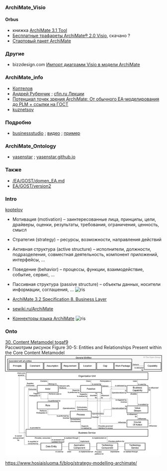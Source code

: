 ### ArchiMate_Visio
#### Orbus
- книжка [ArchiMate 3.1 Tool](https://certification.opengroup.org/register/archimate/orbus_archimate3_tool_se2.pdf)
- [Бесплатные трафареты ArchiMate® 2.0 Visio](https://www.orbussoftware.com/resources/research-library/detail/archimate-visio-stencil-and-template#rd-archimate-visio-stencil-template), скачано ?
- [Стартовый пакет ArchiMate](https://www.orbussoftware.com/resources/research-library/archimate-starter-pack)

### Другие
- bizzdesign.com [Импорт диаграмм Visio в модели ArchiMate](https://help.bizzdesign.com/articles/#!horizzon-help/importing-visio-diagrams-into-archimate-models)

### ArchiMate_info
- [Коптелов](https://www.businessstudio.ru/upload/iblock/65c/%D0%9A%D0%BE%D0%BF%D1%82%D0%B5%D0%BB%D0%BE%D0%B2.pdf)
- [Андрей Рубенчик](https://www.cfin.ru/itm/standards/ArchiMate.shtml) ;  [cfin.ru Лекции](https://www.cfin.ru/itm/EA_ArchiMate.shtml)
- [Потенциал точек зрения ArchiMate: От обычного EA-моделирования до PLM + ссылки на ГОСТ](https://habr.com/ru/companies/otus/articles/840214/#comment_27236998)
- [kuznetsov](https://m-i-kuznetsov.livejournal.com/178258.html)
### Подробно
- [businessstudio](https://www.businessstudio.ru/help/docs/current/doku.php/ru/manual/archimate) ; [видео](https://rutube.ru/video/dd36ecd17c9c7b22dee52cfe9db1094e/) ; [пример](https://www.businessstudio.ru/upload/iblock/77b/Mizgulin.pdf)

### ArchiMate_Ontology
- [yasenstar](https://github.com/yasenstar/ArchiMate_Ontology) ; [yasenstar.github.io](https://yasenstar.github.io/ArchiMate_Ontology/archi_report/index.html)

### Также
- [/EA/GOST/domen_EA.md](https://github.com/bpmbpm/doc/blob/main/EA/GOST/domen_EA.md)
- [EA/GOST/version2](https://github.com/bpmbpm/doc/blob/main/EA/GOST/version2/readme.md#archimate)

### Intro
[koptelov](https://koptelov.info/archimate_3_0/)  
- Мотивация (motivation) – заинтересованные лица, принципы, цели, драйверы, оценки, результаты, требования, ограничения, ценность, смысл
- Cтратегия (strategy) – ресурсы, возможности, направления действий
- Активная структура (active structure) – исполнители, должности, подразделения, совместная деятельность, компонент приложений, интерфейсы, …
- Поведение (behavior) – процессы, функции, взаимодействие, событие, сервис, …
- Пассивная структура (passive structure) – объекты данных, носители информации, соглашения, …
![ris](https://koptelov.info/wp-content/uploads/2017/07/ArchiMate3-1024x674.png)

- [ArchiMate 3.2 Specification 8. Business Layer](https://pubs.opengroup.org/architecture/archimate3-doc/ch-Business-Layer.html)  
- [sewiki.ru/ArchiMate](http://sewiki.ru/ArchiMate)
- [Коннекторы языка ArchiMate](https://habr.com/ru/companies/otus/articles/744278/)
![ris](https://habrastorage.org/r/w1560/getpro/habr/upload_files/416/71d/984/41671d9844595d651ddd3f0b63027453.png)
### Onto
[30. Content Metamodel togaf9](https://pubs.opengroup.org/architecture/togaf9-doc/arch/chap30.html)  
Рассмотрим рисунок Figure 30-5: Entities and Relationships Present within the Core Content Metamodel  
![ris](https://github.com/bpmbpm/doc/blob/main/BPM/notation/ArchiMate/Figure%2030-5.png)


https://www.hosiaisluoma.fi/blog/strategy-modelling-archimate/
